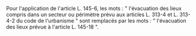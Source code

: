 Pour l'application de l'article L. 145-6, les mots : " l'évacuation des lieux compris dans un secteur ou périmètre prévu aux articles L. 313-4 et L. 313-4-2 du code de l'urbanisme " sont remplacés par les mots : " l'évacuation des lieux prévue à l'article L. 145-18 ".
